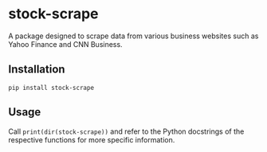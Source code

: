 # stock-scrape
 A package designed to scrape data from various business websites such as Yahoo Finance and CNN Business.

## Installation
```
pip install stock-scrape
```
## Usage
Call `print(dir(stock-scrape))` and refer to the Python docstrings of the respective functions for more specific information.